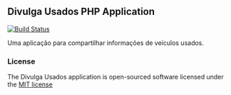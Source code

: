 ﻿## Divulga Usados PHP Application

[![Build Status](https://travis-ci.org/murilocosta/divulgausados.svg?branch=master)](https://travis-ci.org/murilocosta/divulgausados)

Uma aplicação para compartilhar informações de veículos usados.

### License

The Divulga Usados application is open-sourced software licensed under the [MIT license](http://opensource.org/licenses/MIT)
